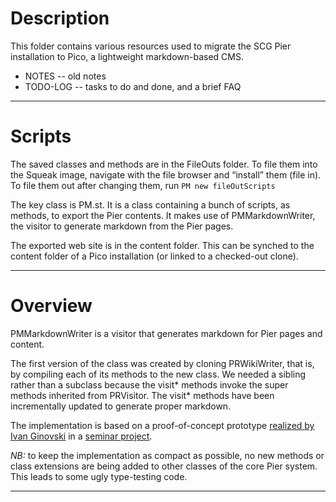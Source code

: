 # Description

This folder contains various resources used to migrate the SCG Pier installation to Pico, a lightweight markdown-based CMS.

- NOTES -- old notes
- TODO-LOG -- tasks to do and done, and a brief FAQ

---
# Scripts

The saved classes and methods are in the FileOuts folder. To file them into the Squeak image, navigate with the file browser and “install” them (file in). To file them out after changing them, run `PM new fileOutScripts`

The key class is PM.st. It is a class containing a bunch of scripts, as methods, to export the Pier contents. It makes use of PMMarkdownWriter, the visitor to generate markdown from the Pier pages.

The exported web site is in the content folder. This can be synched to the content folder of a Pico installation (or linked to a checked-out clone).

---
# Overview

PMMarkdownWriter is a visitor that generates markdown for Pier pages and content.

The first version of the class was created by cloning PRWikiWriter, that is, by compiling each of its methods to the new class. We needed a sibling rather than a subclass because the visit* methods invoke the super methods inherited from PRVisitor. The visit* methods have been incrementally updated to generate proper markdown.

The implementation is based on a proof-of-concept prototype [realized by Ivan Ginovski](http://scg.unibe.ch/download/softwarecomposition/2020-12-15-Ginovski-SCGPierMigration.pdf) in a [seminar project](http://scg.unibe.ch/wiki/projects/mastersbachelorsprojects/SCG-Pier-migration).

*NB:* to keep the implementation as compact as possible, no new methods or class extensions are being added to other classes of the core Pier system. This leads to some ugly type-testing code.

---

